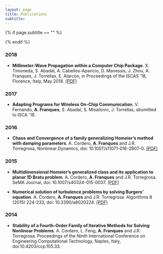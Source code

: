 ```yaml
---
layout: page
title: Publications
subtitle: 
---
```


{% if page.subtitle == "" %}
<div class="empty_subtitle"></div>
{% endif %}

### 2018
- **Millimeter-Wave Propagation within a Computer Chip Package**. X. Timoneda, S. Abadal, A. Cabellos-Aparicio, D. Manessis, J. Zhou, A. Franques, J. Torrellas, E. Alarcón,  in Proceedings of the ISCAS ’18, Florence, Italy, May 2018. [(PDF)](/docs/ISCAS_2018_CompPackage.pdf)

### 2017
- **Adapting Programs for Wireless On-Chip Communication**. V. Fernando, **A. Franques**, S. Abadal, S. Misailovic, J. Torrellas, sbumitted to ISCA '18.

### 2016
- **Chaos and Convergence of a family generalizing Homeier’s method with damping parameters**. A. Cordero, **A. Franques** and J.R. Torregrosa,  Nonlinear Dynamics, doi: 10.1007/s11071-016-2807-0. [(PDF)](/docs/chaos_and_convergence_generalizing_homeier.pdf)

### 2015
- **Multidimensional Homeier’s generalized class and its application to planar 1D Bratu problem**. A. Cordero, **A. Franques** and J.R. Torregrosa. SeMA Journal, doi: 10.1007/s40324-015-0037. [(PDF)](/docs/multidimensional_generalizing_homeier.pdf)

- **Numerical solution of turbulence problems by solving Burgers’ equation**. A. Cordero, **A. Franques** and J.R. Torregrosa. Algorithms 8 (2015) 224-233, doi: 10.3390/a8020224. [(PDF)](/docs/numerical_solution_turbulence_problems.pdf)

### 2014
- **Stability of a Fourth-Order Family of Iterative Methods for Solving Nonlinear Problems**. A. Cordero, L. Feng, **A. Franques** and J.R. Torregrosa. Proceedings of the Ninth International Conference on Engineering Computational Technology, Naples, Italy, doi:10.4203/ccp.105.33.
